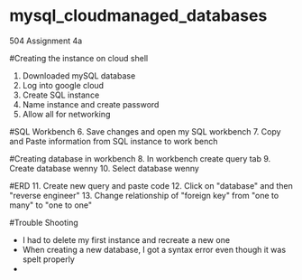 # mysql_cloudmanaged_databases
504 Assignment 4a

#Creating the instance on cloud shell
1. Downloaded mySQL database
2. Log into google cloud 
3. Create SQL instance 
4. Name instance and create password
5. Allow all for networking

#SQL Workbench
6. Save changes and open my SQL workbench
7. Copy and Paste information from SQL instance to work bench

#Creating database in workbench
8. In workbench create query tab
9. Create database wenny
10. Select database wenny

#ERD
11. Create new query and paste code
12. Click on "database" and then "reverse engineer" 
13. Change relationship of "foreign key" from "one to many" to "one to one" 



#Trouble Shooting
- I had to delete my first instance and recreate a new one
- When creating a new database, I got a syntax error even though it was spelt properly
- 
